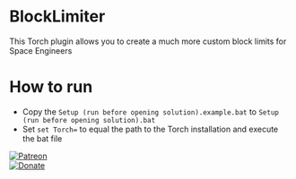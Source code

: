 # BlockLimiter
This Torch plugin allows you to create a much more custom block limits for Space Engineers

# How to run

- Copy the `Setup (run before opening solution).example.bat` to `Setup (run before opening solution).bat`
- Set `set Torch=` to equal the path to the Torch installation and execute the bat file

[![Patreon](https://img.shields.io/badge/Donate-Patreon-orange)](https://www.patreon.com/N1Ran)  
[![Donate](https://img.shields.io/badge/Donate-Paypal-brightgreen)](https://www.paypal.me/n1ran)
